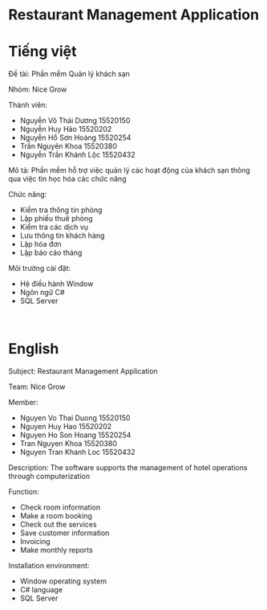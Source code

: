 # Restaurant Management Application

# Tiếng việt 

Đề tài: Phần mềm Quản lý khách sạn

Nhóm: Nice Grow

Thành viên:
* Nguyễn Võ Thái Dương	15520150
* Nguyễn Huy Hảo		15520202
* Nguyễn Hồ Sơn Hoàng	15520254
* Trần Nguyên Khoa		15520380
* Nguyễn Trần Khánh Lộc	15520432


Mô tả: Phần mềm hỗ trợ việc quản lý các hoạt động của khách sạn thông qua việc tin học hóa các chức năng

Chức năng:
* Kiểm tra thông tin phòng
* Lập phiếu thuê phòng
* Kiểm tra các dịch vụ
* Lưu thông tin khách hàng
* Lập hóa đơn
* Lập báo cáo tháng

Môi trường cài đặt:
* Hệ điều hành Window
* Ngôn ngữ C#
* SQL Server
    
    
# English 

Subject: Restaurant Management Application

Team: Nice Grow

Member:
* Nguyen Vo Thai Duong	15520150
* Nguyen Huy Hao		15520202
* Nguyen Ho Son Hoang	15520254
* Tran Nguyen Khoa		15520380
* Nguyen Tran Khanh Loc	15520432

Description: The software supports the management of hotel operations through computerization

Function:
* Check room information
* Make a room booking
* Check out the services
* Save customer information
* Invoicing
* Make monthly reports

Installation environment:
* Window operating system
* C# language
* SQL Server
